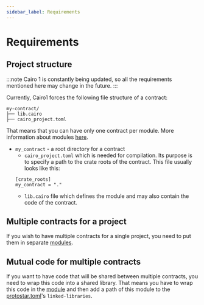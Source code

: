 ```yaml
---
sidebar_label: Requirements
---
```


# Requirements

## Project structure

:::note
Cairo 1 is constantly being updated, so all the requirements mentioned here may change in the future.
:::

Currently, Cairo1 forces the following file structure of a contract:
```
my-contract/
├── lib.cairo
├── cairo_project.toml
```

That means that you can have only one contract per module. More information about modules [here](./02-project-initialization.md#cairo-1-modules).

- `my_contract` - a root directory for a contract
    - `cairo_project.toml` which is needed for compilation. Its purpose is to specify a path to the crate roots of the contract.
    This file usually looks like this:
    ```
    [crate_roots]
    my_contract = "."
    ```
    - `lib.cairo` file which defines the module and may also contain the code of the contract.

## Multiple contracts for a project

If you wish to have multiple contracts for a single project, you need to put them in separate [modules](./02-project-initialization.md#cairo-1-modules).

## Mutual code for multiple contracts

If you want to have code that will be shared between multiple contracts, you need to wrap this code into a shared library.
That means you have to wrap this code in the [module](./02-project-initialization.md#cairo-1-modules) and then add a path of this module to the [protostar.toml](./02-project-initialization.md#the-protostartoml)'s `linked-libraries`.
